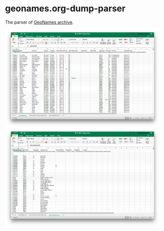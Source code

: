 # geonames.org-dump-parser

The parser of [GeoNames archive](http://download.geonames.org/export/dump/).

![cities15000.txt][screenshot1-src]
![alternateNames.txt][screenshot2-src]

[screenshot1-src]: https://raw.githubusercontent.com/lassana/geonames.org-dump-parser/master/cities15000.png "cities15000.txt"
[screenshot2-src]: https://raw.githubusercontent.com/lassana/geonames.org-dump-parser/master/alternateNames.png "alternateNames.txt"
